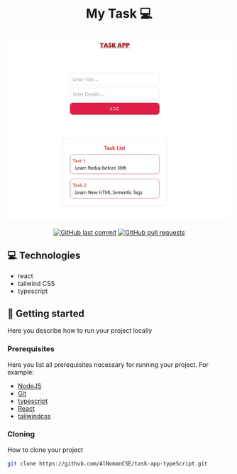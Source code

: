 <h1 align="center" style="font-weight: bold;">My Task 💻</h1>

<p align="center">
<div align="center">
<!-- <img src="./public/1.JPG" alt="Logo" width="300" height="300"> -->

</div>
<div align="center">

![Awesome ReadME](public/2.JPG)

</div>

<div align="center">

[![GitHub last commit](https://img.shields.io/github/last-commit/navendu-pottekkat/awesome-readme)](https://github.com/AlNomanCSE/task-app-typeScript/commits/main/)
[![GitHub pull requests](https://img.shields.io/github/issues-pr/navendu-pottekkat/awesome-readme)](https://github.com/AlNomanCSE/task-app-typeScript/pulls)

</div>
<h2 id="technologies">💻 Technologies</h2>

- react
- tailwind CSS
- typescript

<h2 id="started">🚀 Getting started</h2>

Here you describe how to run your project locally

<h3>Prerequisites</h3>

Here you list all prerequisites necessary for running your project. For example:

- [NodeJS](https://github.com/)
- [Git](https://github.com)
- [typescript](https://www.typescriptlang.org/)
- [React](https://react.dev/learn)
- [tailwindcss](https://tailwindcss.com/)

<h3>Cloning</h3>

How to clone your project

```bash
git clone https://github.com/AlNomanCSE/task-app-typeScript.git
```
